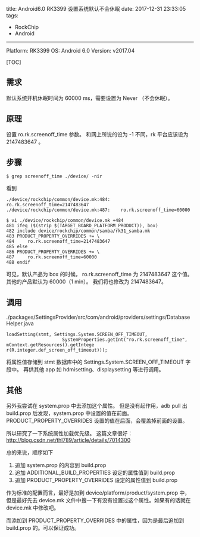 title: Android6.0 RK3399 设置系统默认不会休眠
date: 2017-12-31 23:33:05
tags: 
- RockChip
- Android

---
Platform: RK3399 
OS: Android 6.0 
Version: v2017.04

[TOC]

## 需求
默认系统开机休眠时间为 60000 ms，需要设置为 Never （不会休眠）。

## 原理
设置 ro.rk.screenoff_time 参数。
和网上所说的设为 -1 不同，rk 平台应该设为 2147483647 。

## 步骤
```
$ grep screenoff_time ./device/ -nir
```
看到
```
./device/rockchip/common/device.mk:484:    ro.rk.screenoff_time=2147483647
./device/rockchip/common/device.mk:487:    ro.rk.screenoff_time=60000
```
```
$ vi ./device/rockchip/common/device.mk +484
481 ifeq ($(strip $(TARGET_BOARD_PLATFORM_PRODUCT)), box)
482 include device/rockchip/common/samba/rk31_samba.mk
483 PRODUCT_PROPERTY_OVERRIDES += \
484     ro.rk.screenoff_time=2147483647
485 else
486 PRODUCT_PROPERTY_OVERRIDES += \
487     ro.rk.screenoff_time=60000
488 endif

```
可见，默认产品为 box 的时候， ro.rk.screenoff_time 为 2147483647 这个值。
其他的产品默认为 60000（1 min）。
我们将也修改为 2147483647。

## 调用
./packages/SettingsProvider/src/com/android/providers/settings/DatabaseHelper.java
```
loadSetting(stmt, Settings.System.SCREEN_OFF_TIMEOUT,
                     SystemProperties.getInt("ro.rk.screenoff_time", mContext.getResources().getIntege     r(R.integer.def_screen_off_timeout)));
```
将属性值存储到 stmt 数据库中的  Settings.System.SCREEN_OFF_TIMEOUT 字段中。
再供其他 app 如 hdmisetting、displaysetting 等进行调用。

## 其他
另外我尝试在 system.prop 中去添加这个属性。
但是没有起作用，adb pull 出 build.prop 后发现，system.prop 中设置的值在前面。
PRODUCT_PROPERTY_OVERRIDES 设置的值在后面，会覆盖掉前面的设置。

所以研究了一下系统属性加载优先级。
这篇文章很好：
http://blog.csdn.net/thl789/article/details/7014300

总的来说，顺序如下
1. 追加 system.prop 的内容到 build.prop
2. 追加 ADDITIONAL_BUILD_PROPERTIES 设定的属性值到 build.prop
3. 追加 PRODUCT_PROPERTY_OVERRIDES 设定的属性值到 build.prop

作为标准的配置而言，最好是加到 device/platform/product/system.prop 中，
但是最好先去 device.mk 文件中搜一下有没有设置过这个属性。如果有的话就在 device.mk 中修改吧。

而添加到 PRODUCT_PROPERTY_OVERRIDES 中的属性，因为是最后追加到 build.prop 的。可以保证成功。
